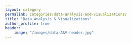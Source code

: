 ```yaml
---
layout: category
permalink: categories/data-analysis-and-visualizations/
title: "Data Analysis & Visualizations"
author_profile: true
header:
    image: "/images/data-A&V-header.jpg"
---
```


